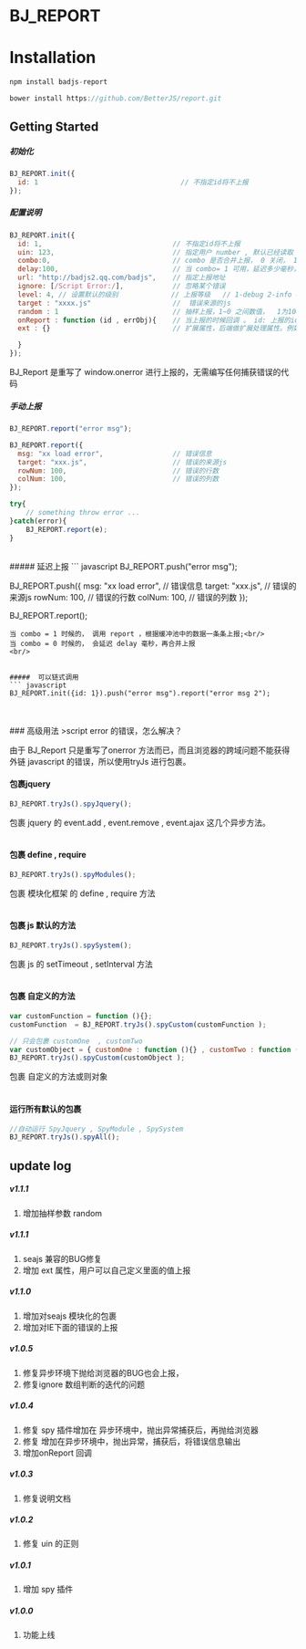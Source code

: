 # BJ_REPORT

# Installation
``` javascript
npm install badjs-report
```
``` javascript
bower install https://github.com/BetterJS/report.git
```



## Getting Started
##### 初始化
``` javascript
BJ_REPORT.init({
  id: 1                                   // 不指定id将不上报
});
```
##### 配置说明
``` javascript
BJ_REPORT.init({
  id: 1,                                // 不指定id将不上报
  uin: 123,                             // 指定用户 number , 默认已经读取 qq uin
  combo:0,								// combo 是否合并上报， 0 关闭， 1 启动（默认）
  delay:100, 							// 当 combo= 1 可用，延迟多少毫秒，合并缓冲区中的上报
  url: "http://badjs2.qq.com/badjs",    // 指定上报地址
  ignore: [/Script Error:/],            // 忽略某个错误
  level: 4, // 设置默认的级别             // 上报等级   // 1-debug 2-info 4-error
  target : "xxxx.js"                    //  错误来源的js
  random : 1                            // 抽样上报，1~0 之间数值，  1为100%上报
  onReport : function (id , errObj){    // 当上报的时候回调 。 id: 上报的id , errObj : 错误的对象
  ext : {}                              // 扩展属性，后端做扩展处理属性。例如：存在 msid 就会分发到 monitor.server.com

  }
});
```
BJ_Report 是重写了 window.onerror 进行上报的，无需编写任何捕获错误的代码
<br/>
#####  手动上报
``` javascript
BJ_REPORT.report("error msg");

BJ_REPORT.report({
  msg: "xx load error",                 // 错误信息
  target: "xxx.js",                     // 错误的来源js
  rowNum: 100,                          // 错误的行数
  colNum: 100,                          // 错误的列数
});

try{
    // something throw error ...
}catch(error){
    BJ_REPORT.report(e);
}
```
<br/>
#####  延迟上报
``` javascript
BJ_REPORT.push("error msg");

BJ_REPORT.push({
  msg: "xx load error",                 // 错误信息
  target: "xxx.js",                     // 错误的来源js
  rowNum: 100,                          // 错误的行数
  colNum: 100,                          // 错误的列数
});

BJ_REPORT.report();

```
当 combo = 1 时候的， 调用 report ，根据缓冲池中的数据一条条上报;<br/>
当 combo = 0 时候的， 会延迟 delay 毫秒，再合并上报
<br/>


#####  可以链式调用
``` javascript
BJ_REPORT.init({id: 1}).push("error msg").report("error msg 2");
```
<br/>
<br/>
### 高级用法
>script error  的错误，怎么解决？

由于 BJ_Report 只是重写了onerror 方法而已，而且浏览器的跨域问题不能获得外链 javascript 的错误，所以使用tryJs  进行包裹。
#### 包裹jquery
``` javascript
BJ_REPORT.tryJs().spyJquery();
```
包裹 jquery 的 event.add , event.remove , event.ajax 这几个异步方法。
<br/>
<br/>
#### 包裹 define , require
``` javascript
BJ_REPORT.tryJs().spyModules();
```
包裹 模块化框架 的 define , require 方法
<br/>
<br/>
#### 包裹  js 默认的方法
``` javascript
BJ_REPORT.tryJs().spySystem();
```
包裹 js 的 setTimeout , setInterval 方法
<br/>
<br/>
#### 包裹 自定义的方法
``` javascript
var customFunction = function (){};
customFunction  = BJ_REPORT.tryJs().spyCustom(customFunction );

// 只会包裹 customOne  , customTwo
var customObject = { customOne : function (){} , customTwo : function (){} , customVar : 1}
BJ_REPORT.tryJs().spyCustom(customObject );
```
包裹 自定义的方法或则对象
<br/>
<br/>
#### 运行所有默认的包裹
``` javascript
//自动运行 SpyJquery , SpyModule , SpySystem
BJ_REPORT.tryJs().spyAll();
```


## update log
##### v1.1.1
1. 增加抽样参数 random

##### v1.1.1
1. seajs 兼容的BUG修复
2. 增加 ext 属性，用户可以自己定义里面的值上报

##### v1.1.0
1. 增加对seajs 模块化的包裹
2. 增加对IE下面的错误的上报

##### v1.0.5
1. 修复异步环境下抛给浏览器的BUG也会上报，
2. 修复ignore 数组判断的迭代的问题

##### v1.0.4
1. 修复 spy 插件增加在 异步环境中，抛出异常捕获后，再抛给浏览器
2. 修复 增加在异步环境中，抛出异常，捕获后，将错误信息输出
3. 增加onReport 回调

##### v1.0.3
1. 修复说明文档

##### v1.0.2
1. 修复 uin 的正则

##### v1.0.1
1. 增加 spy 插件

##### v1.0.0
1. 功能上线




